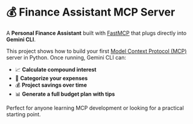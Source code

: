 # 💰 Finance Assistant MCP Server  

A **Personal Finance Assistant** built with [FastMCP](https://pypi.org/project/fastmcp/) that plugs directly into **Gemini CLI**.  

This project shows how to build your first [Model Context Protocol (MCP)](https://github.com/modelcontextprotocol) server in Python. Once running, Gemini CLI can:  

- 📈 **Calculate compound interest**  
- 🧾 **Categorize your expenses**  
- 💰 **Project savings over time**  
- 📊 **Generate a full budget plan with tips**  

Perfect for anyone learning MCP development or looking for a practical starting point.
